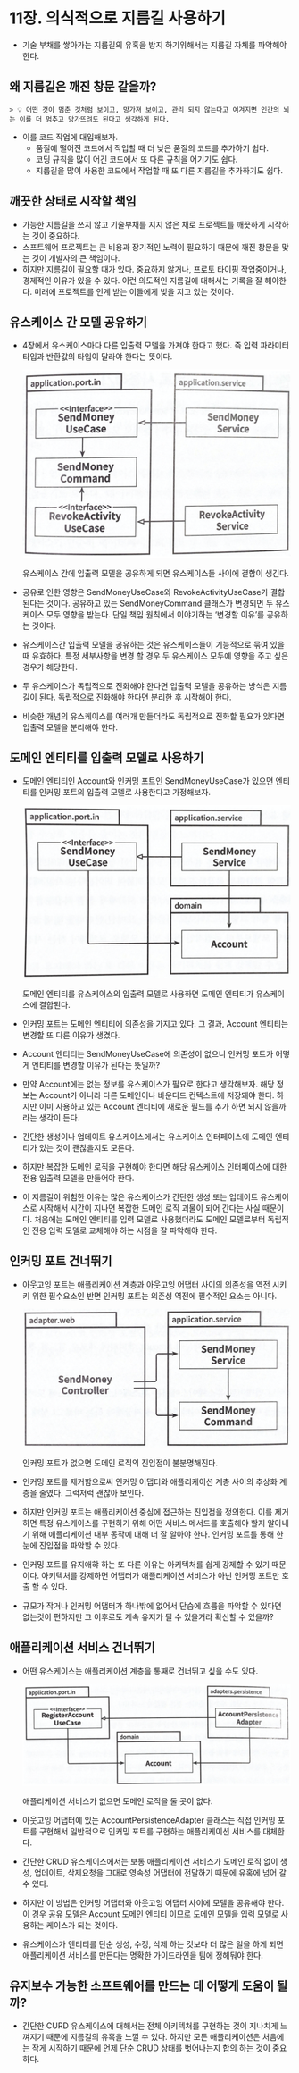 # 11장. 의식적으로 지름길 사용하기

- 기술 부채를 쌓아가는 지름길의 유혹을 방지 하기위해서는 지름길 자체를 파악해야 한다.

## 왜 지름길은 깨진 창문 같을까?

    > 💡 어떤 것이 멈춘 것처럼 보이고, 망가져 보이고, 관리 되지 않는다고 여겨지면 인간의 뇌는 이를 더 멈추고 망가뜨려도 된다고 생각하게 된다.

- 이를 코드 작업에 대입해보자.
    - 품질에 떨어진 코드에서 작업할 때 더 낮은 품질의 코드를 추가하기 쉽다.
    - 코딩 규칙을 많이 어긴 코드에서 또 다른 규칙을 어기기도 쉽다.
    - 지름길을 많이 사용한 코드에서 작업할 때 또 다른 지름길을 추가하기도 쉽다.

## 깨끗한 상태로 시작할 책임

- 가능한 지름길을 쓰지 않고 기술부채를 지지 않은 채로 프로젝트를 깨끗하게 시작하는 것이 중요하다.
- 스프트웨어 프로젝트는 큰 비용과 장기적인 노력이 필요하기 때문에 깨진 창문을 맞는 것이 개발자의 큰 책임이다.
- 하지만 지름길이 필요할 때가 있다. 중요하지 않거나, 프로토 타이핑 작업중이거나, 경제적인 이유가 있을 수 있다. 이런 의도적인 지름길에 대해서는 기록을 잘 해야한다. 미래에 프로젝트를 인계 받는 이들에게 빚을 지고 있는 것이다.

## 유스케이스 간 모델 공유하기

- 4장에서 유스케이스마다 다른 입출력 모델을 가져야 한다고 했다. 즉 입력 파라미터 타입과 반환값의 타입이 달라야 한다는 뜻이다.
    
    ![유스케이스 간에 입출력 모델을 공유하게 되면 유스케이스들 사이에 결합이 생긴다.](./images/11.1.png)
    
    유스케이스 간에 입출력 모델을 공유하게 되면 유스케이스들 사이에 결합이 생긴다.
    
- 공유로 인한 영향은 SendMoneyUseCase와 RevokeActivityUseCase가 결합된다는 것이다. 공유하고 있는 SendMoneyCommand 클래스가 변경되면 두 유스케이스 모두 영향을 받는다. 단일 책임 원칙에서 이야기하는 ‘변경할 이유’를 공유하는 것이다.
- 유스케이스간 입출력 모델을 공유하는 것은 유스케이스들이 기능적으로 묶여 있을 때 유효하다. 특정 세부사항을 변경 할 경우 두 유스케이스 모두에 영향을 주고 싶은 경우가 해당한다.
- 두 유스케이스가 독립적으로 진화해야 한다면 입출력 모델을 공유하는 방식은 지름길이 된다. 독립적으로 진화해야 한다면 분리한 후 시작해야 한다.
- 비슷한 개념의 유스케이스를 여러개 만들더라도 독립적으로 진화할 필요가 있다면 입출력 모델을 분리해야 한다.

## 도메인 엔티티를 입출력 모델로 사용하기

- 도메인 엔티티인 Account와 인커밍 포트인 SendMoneyUseCase가 있으면 엔티티를 인커밍 포트의 입출력 모델로 사용한다고 가정해보자.
    
    ![도메인 엔티티를 유스케이스의 입출력 모델로 사용하면 도메인 엔티티가 유스케이스에 결합된다.](./images/11.2.png)
    
    도메인 엔티티를 유스케이스의 입출력 모델로 사용하면 도메인 엔티티가 유스케이스에 결합된다.
    
- 인커밍 포트는 도메인 엔티티에 의존성을 가지고 있다. 그 결과, Account 엔티티는 변경할 또 다른 이유가 생겼다.
- Account 엔티티는 SendMoneyUseCase에 의존성이 없으니 인커밍 포트가 어떻게 엔티티를 변경할 이유가 된다는 뜻일까?
- 만약 Account에는 없는 정보를 유스케이스가 필요로 한다고 생각해보자. 해당 정보는 Account가 아니라 다른 도메인이나 바운디드 컨텍스트에 저장돼야 한다. 하지만 이미 사용하고 있는 Account 엔티티에 새로운 필드를 추가 하면 되지 않을까 라는 생각이 든다.
- 간단한 생성이나 업데이트 유스케이스에서는 유스케이스 인터페이스에 도메인 엔티티가 있는 것이 괜찮을지도 모른다.
- 하지만 복잡한 도메인 로직을 구현해야 한다면 해당 유스케이스 인터페이스에 대한 전용 입출력 모델을 만들어야 한다.
- 이 지름길이 위험한 이유는 많은 유스케이스가 간단한 생성 또는 업데이트 유스케이스로 시작해서 시간이 지나면 복잡한 도메인 로직 괴물이 되어 간다는 사실 때문이다. 처음에는 도메인 엔티티를 입력 모델로 사용했더라도 도메인 모델로부터 독립적인 전용 입력 모델로 교체해야 하는 시점을 잘 파악해야 한다.

## 인커밍 포트 건너뛰기

- 아웃고잉 포트는 애플리케이션 계층과 아웃고잉 어댑터 사이의 의존성을 역전 시키키 위한 필수요소인 반면 인커밍 포트는 의존성 역전에 필수적인 요소는 아니다.
    
    ![인커밍 포트가 없으면 도메인 로직의 진입점이 불분명해진다.](./images/11.3.png)
    
    인커밍 포트가 없으면 도메인 로직의 진입점이 불분명해진다.
    
- 인커밍 포트를 제거함으로써 인커밍 어댑터와 애플리케이션 계층 사이의 추상화 계층을 줄였다. 그럭저럭 괜찮아 보인다.
- 하지만 인커밍 포트는 애플리케이션 중심에 접근하는 진입점을 정의한다. 이를 제거하면 특정 유스케이스를 구현하기 위해 어떤 서비스 메서드를 호출해야 할지 알아내기 위해 애플리케이션 내부 동작에 대해 더 잘 알아야 한다. 인커밍 포트를 통해 한눈에 진입점을 파악할 수 있다.
- 인커밍 포트를 유지애햐 하는 또 다른 이유는 아키텍처를 쉽게 강제할 수 있기 때문이다. 아키텍처를 강제하면 어댑터가 애플리케이션 서비스가 아닌 인커밍 포트만 호출 할 수 있다.
- 규모가 작거나 인커밍 어댑터가 하나밖에 없어서 단숨에 흐름을 파악할 수 있다면 없는것이 편하지만 그 이후로도 계속 유지가 될 수 있을거라 확신할 수 있을까?

## 애플리케이션 서비스 건너뛰기

- 어떤 유스케이스는 애플리케이션 계층을 통째로 건너뛰고 싶을 수도 있다.
    
    ![애플리케이션 서비스가 없으면 도메인 로직을 둘 곳이 없다.](./images/11.4.png)
    
    애플리케이션 서비스가 없으면 도메인 로직을 둘 곳이 없다.
    
- 아웃고잉 어댑터에 있는 AccountPersistenceAdapter 클래스는 직접 인커밍 포트를 구현해서 일반적으로 인커밍 포트를 구현하는 애플리케이션 서비스를 대체한다.
- 간단한 CRUD 유스케이스에서는 보통 애플리케이션 서비스가 도메인 로직 없이 생성, 업데이트, 삭제요청을 그대로 영속성 어댑터에 전달하기 때문에 유혹에 넘어 갈 수 있다.
- 하지만 이 방법은 인커밍 어댑터와 아웃고잉 어댑터 사이에 모델을 공유해야 한다. 이 경우 공유 모델은 Account 도메인 엔티티 이므로 도메인 모델을 입력 모델로 사용하는 케이스가 되는 것이다.
- 유스케이스가 엔티티를 단순 생성, 수정, 삭제 하는 것보다 더 많은 일을 하게 되면 애플리케이션 서비스를 만든다는 명확한 가이드라인을 팀에 정해둬야 한다.

## 유지보수 가능한 소프트웨어를 만드는 데 어떻게 도움이 될까?

- 간단한 CURD 유스케이스에 대해서는 전체 아키텍처를 구현하는 것이 지나치게 느껴지기 때문에 지름길의 유혹을 느낄 수 있다. 하지만 모든 애플리케이션은 처음에는 작게 시작하기 때문에 언제 단순 CRUD 상태를 벗어나는지 합의 하는 것이 중요하다.